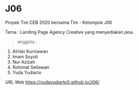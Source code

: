 # J06

Proyek Tim CEB 2020 bersama Tim - Kelompok J06

Tema : Landing Page Agency Creative yang menyediakan jasa.


>anggota :

1. Alriski Kurniawan
2. Imam Suyuti
3. Nur Azizah
4. Rohimat Setiawan
5. Yuda Yudiarto

URL Web
https://yudayudiarto5.github.io/J06/
